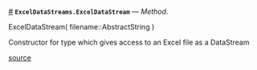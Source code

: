<a id='ExcelDataStreams.ExcelDataStream-Tuple{AbstractString}' href='#ExcelDataStreams.ExcelDataStream-Tuple{AbstractString}'>#</a>
**`ExcelDataStreams.ExcelDataStream`** &mdash; *Method*.



ExcelDataStream( filename::AbstractString )

Constructor for type which gives access to an Excel file as a DataStream


<a target='_blank' href='https://github.com/atteson/ExcelDataStreams.jl/blob/5359a1beb0c2979445f680a5a9db0281054c7801/src/ExcelDataStreams.jl#L17-L21' class='documenter-source'>source</a><br>

